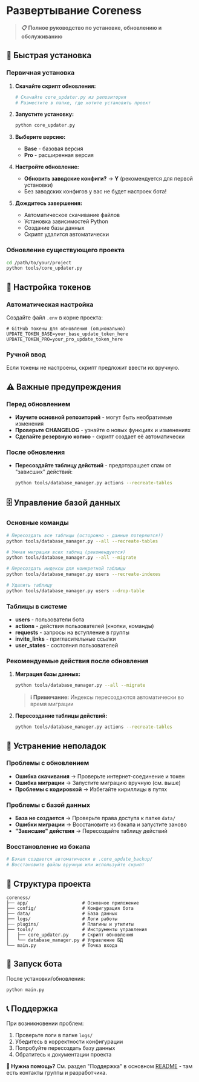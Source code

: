# Развертывание Coreness

> **📋 Полное руководство по установке, обновлению и обслуживанию**

## 🚀 Быстрая установка

### Первичная установка

1. **Скачайте скрипт обновления:**
   ```bash
   # Скачайте core_updater.py из репозитория
   # Разместите в папке, где хотите установить проект
   ```

2. **Запустите установку:**
   ```bash
   python core_updater.py
   ```

3. **Выберите версию:**
   - **Base** - базовая версия
   - **Pro** - расширенная версия  

4. **Настройте обновление:**
   - **Обновить заводские конфиги?** → **Y** (рекомендуется для первой установки)
   - Без заводских конфигов у вас не будет настроек бота!

5. **Дождитесь завершения:**
   - Автоматическое скачивание файлов
   - Установка зависимостей Python
   - Создание базы данных
   - Скрипт удалится автоматически

### Обновление существующего проекта

```bash
cd /path/to/your/project
python tools/core_updater.py
```

## 🔑 Настройка токенов

### Автоматическая настройка
Создайте файл `.env` в корне проекта:
```env
# GitHub токены для обновления (опционально)
UPDATE_TOKEN_BASE=your_base_update_token_here
UPDATE_TOKEN_PRO=your_pro_update_token_here  
```

### Ручной ввод
Если токены не настроены, скрипт предложит ввести их вручную.

## ⚠️ Важные предупреждения

### Перед обновлением
- **Изучите основной репозиторий** - могут быть необратимые изменения
- **Проверьте CHANGELOG** - узнайте о новых функциях и изменениях
- **Сделайте резервную копию** - скрипт создает её автоматически

### После обновления
- **Пересоздайте таблицу действий** - предотвращает спам от "зависших" действий:
  ```bash
  python tools/database_manager.py actions --recreate-tables
  ```

## 🗄️ Управление базой данных

### Основные команды

```bash
# Пересоздать все таблицы (осторожно - данные потеряются!)
python tools/database_manager.py --all --recreate-tables

# Умная миграция всех таблиц (рекомендуется)
python tools/database_manager.py --all --migrate

# Пересоздать индексы для конкретной таблицы
python tools/database_manager.py users --recreate-indexes

# Удалить таблицу
python tools/database_manager.py users --drop-table
```

### Таблицы в системе
- **users** - пользователи бота
- **actions** - действия пользователей (кнопки, команды)
- **requests** - запросы на вступление в группы
- **invite_links** - пригласительные ссылки
- **user_states** - состояния пользователей

### Рекомендуемые действия после обновления

1. **Миграция базы данных:**
   ```bash
   python tools/database_manager.py --all --migrate
   ```
   > **ℹ️ Примечание:** Индексы пересоздаются автоматически во время миграции

2. **Пересоздание таблицы действий:**
   ```bash
   python tools/database_manager.py actions --recreate-tables
   ```

## 🔧 Устранение неполадок

### Проблемы с обновлением
- **Ошибка скачивания** → Проверьте интернет-соединение и токен
- **Ошибка миграции** → Запустите миграцию вручную (см. выше)
- **Проблемы с кодировкой** → Избегайте кириллицы в путях

### Проблемы с базой данных
- **База не создается** → Проверьте права доступа к папке `data/`
- **Ошибки миграции** → Восстановите из бэкапа и запустите заново
- **"Зависшие" действия** → Пересоздайте таблицу действий

### Восстановление из бэкапа
```bash
# Бэкап создается автоматически в .core_update_backup/
# Восстановите файлы вручную или используйте скрипт
```

## 📁 Структура проекта

```
coreness/
├── app/                    # Основное приложение
├── config/                 # Конфигурация бота
├── data/                   # База данных
├── logs/                   # Логи работы
├── plugins/                # Плагины и утилиты
├── tools/                  # Инструменты управления
│   ├── core_updater.py     # Скрипт обновления
│   └── database_manager.py # Управление БД
└── main.py                 # Точка входа
```

## 🚀 Запуск бота

После установки/обновления:
```bash
python main.py
```

## 📞 Поддержка

При возникновении проблем:
1. Проверьте логи в папке `logs/`
2. Убедитесь в корректности конфигурации
3. Попробуйте пересоздать базу данных
4. Обратитесь к документации проекта

**💬 Нужна помощь?** См. раздел "Поддержка" в основном [README](../README.md) - там есть контакты группы и разработчика. 